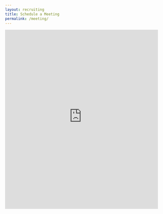 ```yaml
---
layout: recruiting
title: Schedule a Meeting
permalink: /meeting/
---
```

<iframe height="588" allowTransparency="true" frameborder="0" scrolling="no" style="width:100%;border:none"  src="https://karenandjoedonovan.wufoo.com/embed/zf5vhs50t6i4dy/"></iframe>
